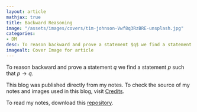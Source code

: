 ```yaml
---
layout: article
mathjax: true
title: Backward Reasoning
image: "/assets/images/covers/tim-johnson-Vwf8q3RzBRE-unsplash.jpg"
categories:
- DM
desc: To reason backward and prove a statement $q$ we find a statement $p$ such that $p \to q$. 
imagealt: Cover Image for article
---
```


To reason backward and prove a statement $q$ we find a statement $p$ such that $p \to q$.

























































































































































































































































































































































































































This blog was published directly from my notes.
To check the source of my notes and images used in this blog, visit <a href="/credits.html" target="_blank">Credits</a>.

To read my notes, download this <a href="https://github.com/bovem/CS" target="blank">repository</a>.